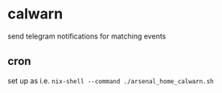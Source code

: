 # calwarn
send telegram notifications for matching events

## cron
set up as i.e. `nix-shell --command ./arsenal_home_calwarn.sh`
